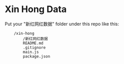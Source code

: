 # Xin Hong Data


Put your "新红网红数据" folder under this repo like this:

        /xin-hong
            /新红网红数据
            README.md
            .gitignore
            main.js
            package.json
